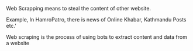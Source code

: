 Web Scrapping means to steal the content of other website.

Example, In HamroPatro, there is news of Online Khabar, Kathmandu Posts etc.'

Web scraping is the process of using bots to extract content and data from a website
